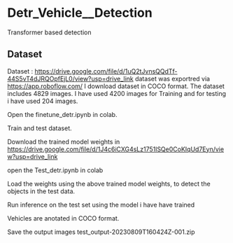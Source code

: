 # Detr_Vehicle__Detection
Transformer based detection 

## Dataset

Dataset : https://drive.google.com/file/d/1uQ2tJvnsQQdTf-44S5vT4dJRQOpfEjL0/view?usp=drive_link
dataset was exportred via https://app.roboflow.com/ I download dataset in COCO format.
The dataset includes 4829 images. I have used 4200 images for Training and for testing i have used 204 images.

Open the finetune_detr.ipynb in colab.

Train and test dataset.

Download the trained model weights in https://drive.google.com/file/d/1J4c6iCXG4sLz1751lSQe0CoKIqUd7Eyn/view?usp=drive_link

open the Test_detr.ipynb in colab

Load the weights using the above trained model weights, to detect the objects in the test data.

Run inference on the test set using the model i have have trained

Vehicles are anotated in COCO format.

Save the output images test_output-20230809T160424Z-001.zip
